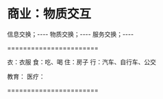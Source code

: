 # 商业：物质交互

信息交换；----
物质交换；----
服务交换；----

=======================

衣：衣服
食：吃、喝
住：房子
行：汽车、自行车、公交

教育：
医疗：

=======================